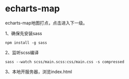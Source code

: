 # echarts-map

echarts-map地图打点，点击进入下一级。

1、确保先安装sass 
```shell
npm install -g sass
```
2、监听scss编译
```
sass --watch scss/main.scss:css/main.css -s compressed
```
3、本地开服务器，浏览index.html
